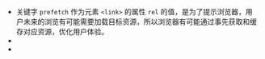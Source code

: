 - 关键字 `prefetch` 作为元素 `<link>` 的属性 `rel` 的值，是为了提示浏览器，用户未来的浏览有可能需要加载目标资源，所以浏览器有可能通过事先获取和缓存对应资源，优化用户体验。
-
-